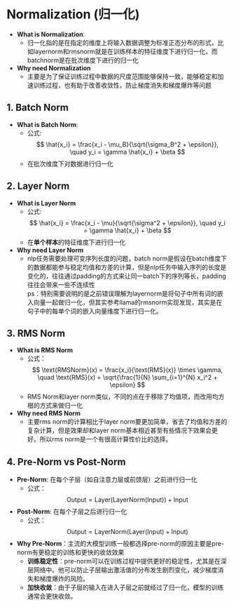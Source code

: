 # Normalization (归一化)
* **What is Normalization**: 
    * 归一化指的是在指定的维度上将输入数据调整为标准正态分布的形式，比如layernorm和rmsnorm就是在训练样本的特征维度下进行归一化，而batchnorm是在批次维度下进行的归一化
* **Why need Normalization**
    * 主要是为了保证训练过程中数据的尺度范围能够保持一致，能够稳定和加速训练过程，也有助于改善收敛性，防止梯度消失和梯度爆炸等问题

## 1. Batch Norm
* **What is Batch Norm**: 
    * 公式:
    $$
    \hat{x_i} = \frac{x_i - \mu_B}{\sqrt{\sigma_B^2 + \epsilon}}, \quad y_i = \gamma \hat{x_i} + \beta
    $$
    * 在批次维度下对数据进行归一化

## 2. Layer Norm
* **What is Layer Norm**
    * 公式:
    $$
    \hat{x_i} = \frac{x_i - \mu}{\sqrt{\sigma^2 + \epsilon}}, \quad y_i = \gamma \hat{x_i} + \beta
    $$    
    * 在**单个样本**的特征维度下进行归一化
* **Why need Layer Norm**
    * nlp任务需要处理可变序列长度的问题，batch norm是假设在batch维度下的数据都能参与稳定均值和方差的计算，但是nlp任务中输入序列的长度是变化的，往往通过padding的方式来让同一batch下的序列等长，padding往往会带来一些不连续性<br>
    ps：特别需要说明的是之前错误理解为layernorm是将句子中所有词的嵌入向量一起做归一化，但其实参考llama的rmsnorm实现发现，其实是在句子中的每单个词的嵌入向量维度下进行归一化。

## 3. RMS Norm
* **What is RMS Norm**
    * 公式：
    $$
    \text{RMSNorm}(x) = \frac{x_i}{\text{RMS}(x)} \times \gamma, \quad \text{RMS}(x) = \sqrt{\frac{1}{N} \sum_{i=1}^{N} x_i^2 + \epsilon}
    $$
    * RMS Norm和layer norm类似，不同的点在于移除了均值项，而改用均方根的方式来做归一化
* **Why need RMS Norm**
    * 主要rms norm的计算相比于layer norm要更加简单，省去了均值和方差的复杂计算，但是效果却和layer norm基本相近甚至有些情况下效果会更好。所以rms norm是一个有很高计算性价比的选择。

## 4. Pre-Norm vs Post-Norm
 * **Pre-Norm**: 在每个子层（如自注意力层或前馈层）之前进行归一化
    * 公式：
    $$
    \text{Output} = \text{Layer}( \text{LayerNorm}( \text{Input} ) ) + \text{Input}
    $$
* **Post-Norm**: 在每个子层之后进行归一化
    * 公式：
    $$
    \text{Output} = \text{LayerNorm}( \text{Layer}( \text{Input} ) + \text{Input} )
    $$
* **Why Pre-Norm**：主流的大模型训练一般都选择pre-norm的原因主要是pre-norm有更稳定的训练和更快的收敛效果
    * **训练稳定性**：pre-norm可以在训练过程中提供更好的稳定性，尤其是在深层网络中。他可以防止子层输出激活值的分布发生剧烈变化，减少梯度消失和梯度爆炸的风险。
    * **加快收敛**：由于子层的输入在进入子层之前就经过了归一化，模型的训练通常会更快收敛。